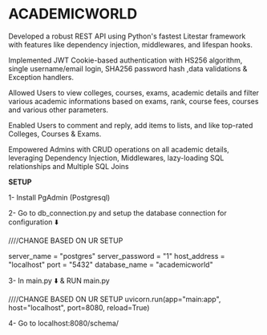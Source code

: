 # ACADEMICWORLD

Developed a robust REST API using Python's fastest Litestar framework with features like dependency injection, middlewares, and lifespan hooks.

Implemented JWT Cookie-based authentication with HS256 algorithm, single username/email login, SHA256 password hash ,data validations & Exception handlers.

Allowed Users to view colleges, courses, exams, academic details and filter various academic informations based on exams, rank, course fees, courses and various other parameters. 

Enabled Users to comment and reply, add items to lists, and like top-rated Colleges, Courses & Exams.

Empowered Admins with CRUD operations on all academic details, leveraging Dependency Injection, Middlewares, lazy-loading SQL relationships and Multiple SQL Joins 


**SETUP**

1- Install PgAdmin (Postgresql)

2- Go to db_connection.py and setup the database connection for configuration ⬇️

////CHANGE BASED ON UR SETUP

server_name = "postgres"
server_password = "1"
host_address = "localhost"
port = "5432"
database_name = "academicworld"

3- In main.py ⬇️ & RUN main.py

////CHANGE BASED ON UR SETUP
uvicorn.run(app="main:app", host="localhost", port=8080, reload=True)

4- Go to localhost:8080/schema/

